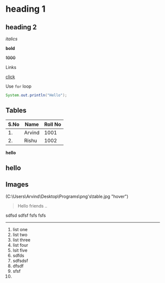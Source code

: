 # heading 1
## heading 2

_italics_

**bold**


~~1000~~

Links  

[click](https://google.com "hover")


Use `for` loop



``` java
System.out.println("Hello"); 
```


Tables
------------------------
| S.No| Name | Roll No |
| --- | ---- | ------- |
| 1.| Arvind | 1001   |
|2. | Rishu | 1002|


**hello**

hello 
-

Images
-


(C:\Users\Arvind\Desktop\Programs\png's\table.jpg "hover")


> Hello friends ..

sdfsd
sdfsf
fsfs
fsfs


------
1. list one
2. list two
3. list three
4. list four
5. lsit five
6. sdfds
7. sdfsdsf
8. dfsdf
9. sfsf
10. 
